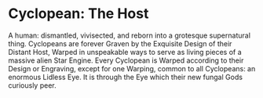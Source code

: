 # Cyclopean: The Host

A human: dismantled, vivisected, and reborn into a grotesque supernatural thing.  Cyclopeans are forever Graven by the Exquisite Design of their Distant Host, Warped in unspeakable ways to serve as living pieces of a massive alien Star Engine.  Every Cyclopean is Warped according to their Design or Engraving, except for one Warping, common to all Cyclopeans: an enormous Lidless Eye.  It is through the Eye which their new fungal Gods curiously peer.
